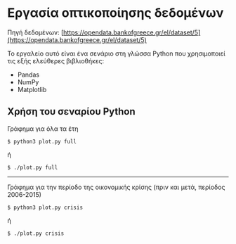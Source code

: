 # Εργασία οπτικοποίησης δεδομένων

Πηγή δεδομένων: [https://opendata.bankofgreece.gr/el/dataset/5](https://opendata.bankofgreece.gr/el/dataset/5)

Το εργαλείο αυτό είναι ένα σενάριο στη γλώσσα Python που χρησιμοποιεί τις εξής ελεύθερες βιβλιοθήκες:
* Pandas
* NumPy
* Matplotlib

## Χρήση του σεναρίου Python

Γράφημα για όλα τα έτη
```
$ python3 plot.py full
```
ή
```
$ ./plot.py full
```

---

Γράφημα για την περίοδο της οικονομικής κρίσης (πριν και μετά, περίοδος 2006-2015)
```
$ python3 plot.py crisis
```
ή
```
$ ./plot.py crisis
```
